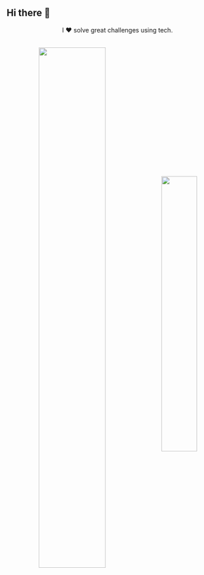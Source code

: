 ## Hi there 👋

<p align="center">I ❤️ solve great challenges using tech.</p>&nbsp;

<div  align="center" style="margin-bottom:100px">
<img width=55% align="center"  src="https://github-readme-streak-stats.herokuapp.com?Filipe-R0drigues&theme=radical&mode=weekly" />
<img width=40% align="center" src="https://github-readme-stats-git-main-Filipe-R0drigues.vercel.app/api/top-langs/?username=kyronsatt&show_icons=true&theme=radical&layout=compact" />
 </div>
 
 &nbsp;
 &nbsp;


